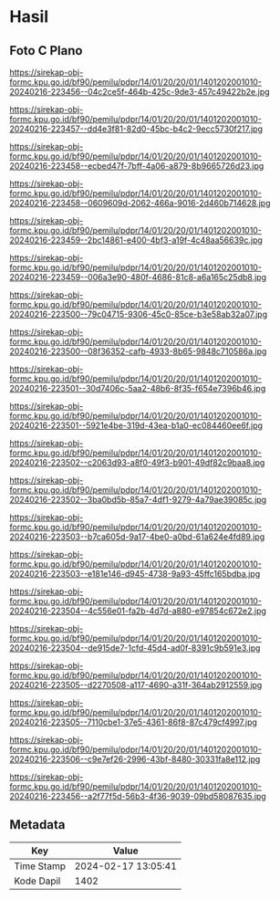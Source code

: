 # Hasil

## Foto C Plano

https://sirekap-obj-formc.kpu.go.id/bf90/pemilu/pdpr/14/01/20/20/01/1401202001010-20240216-223456--04c2ce5f-464b-425c-9de3-457c49422b2e.jpg

https://sirekap-obj-formc.kpu.go.id/bf90/pemilu/pdpr/14/01/20/20/01/1401202001010-20240216-223457--dd4e3f81-82d0-45bc-b4c2-9ecc5730f217.jpg

https://sirekap-obj-formc.kpu.go.id/bf90/pemilu/pdpr/14/01/20/20/01/1401202001010-20240216-223458--ecbed47f-7bff-4a06-a879-8b9665726d23.jpg

https://sirekap-obj-formc.kpu.go.id/bf90/pemilu/pdpr/14/01/20/20/01/1401202001010-20240216-223458--0609609d-2062-466a-9016-2d460b714628.jpg

https://sirekap-obj-formc.kpu.go.id/bf90/pemilu/pdpr/14/01/20/20/01/1401202001010-20240216-223459--2bc14861-e400-4bf3-a19f-4c48aa56639c.jpg

https://sirekap-obj-formc.kpu.go.id/bf90/pemilu/pdpr/14/01/20/20/01/1401202001010-20240216-223459--006a3e90-480f-4686-81c8-a6a165c25db8.jpg

https://sirekap-obj-formc.kpu.go.id/bf90/pemilu/pdpr/14/01/20/20/01/1401202001010-20240216-223500--79c04715-9306-45c0-85ce-b3e58ab32a07.jpg

https://sirekap-obj-formc.kpu.go.id/bf90/pemilu/pdpr/14/01/20/20/01/1401202001010-20240216-223500--08f36352-cafb-4933-8b65-9848c710586a.jpg

https://sirekap-obj-formc.kpu.go.id/bf90/pemilu/pdpr/14/01/20/20/01/1401202001010-20240216-223501--30d7406c-5aa2-48b6-8f35-f654e7396b46.jpg

https://sirekap-obj-formc.kpu.go.id/bf90/pemilu/pdpr/14/01/20/20/01/1401202001010-20240216-223501--5921e4be-319d-43ea-b1a0-ec084460ee6f.jpg

https://sirekap-obj-formc.kpu.go.id/bf90/pemilu/pdpr/14/01/20/20/01/1401202001010-20240216-223502--c2063d93-a8f0-49f3-b901-49df82c9baa8.jpg

https://sirekap-obj-formc.kpu.go.id/bf90/pemilu/pdpr/14/01/20/20/01/1401202001010-20240216-223502--3ba0bd5b-85a7-4df1-9279-4a79ae39085c.jpg

https://sirekap-obj-formc.kpu.go.id/bf90/pemilu/pdpr/14/01/20/20/01/1401202001010-20240216-223503--b7ca605d-9a17-4be0-a0bd-61a624e4fd89.jpg

https://sirekap-obj-formc.kpu.go.id/bf90/pemilu/pdpr/14/01/20/20/01/1401202001010-20240216-223503--e181e146-d945-4738-9a93-45ffc165bdba.jpg

https://sirekap-obj-formc.kpu.go.id/bf90/pemilu/pdpr/14/01/20/20/01/1401202001010-20240216-223504--4c556e01-fa2b-4d7d-a880-e97854c672e2.jpg

https://sirekap-obj-formc.kpu.go.id/bf90/pemilu/pdpr/14/01/20/20/01/1401202001010-20240216-223504--de915de7-1cfd-45d4-ad0f-8391c9b591e3.jpg

https://sirekap-obj-formc.kpu.go.id/bf90/pemilu/pdpr/14/01/20/20/01/1401202001010-20240216-223505--d2270508-a117-4690-a31f-364ab2912559.jpg

https://sirekap-obj-formc.kpu.go.id/bf90/pemilu/pdpr/14/01/20/20/01/1401202001010-20240216-223505--7110cbe1-37e5-4361-86f8-87c479cf4997.jpg

https://sirekap-obj-formc.kpu.go.id/bf90/pemilu/pdpr/14/01/20/20/01/1401202001010-20240216-223506--c9e7ef26-2996-43bf-8480-30331fa8e112.jpg

https://sirekap-obj-formc.kpu.go.id/bf90/pemilu/pdpr/14/01/20/20/01/1401202001010-20240216-223456--a2f77f5d-56b3-4f36-9039-09bd58087635.jpg


## Metadata

| Key        | Value               |
| ---------- | ------------------- |
| Time Stamp | 2024-02-17 13:05:41 |
| Kode Dapil | 1402                |



